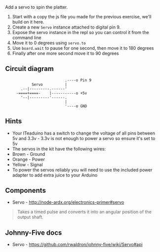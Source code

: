 Add a servo to spin the platter.

1. Start with a copy the js file you made for the previous exercise, we'll build on it here.
2. Create a new `Servo` instance attached to digital pin 9.
3. Expose the servo instance in the repl so you can control it from the command line
4. Move it to 0 degrees using `servo.to`
5. Use `board.wait` to pause for one second, then move it to 180 degrees
6. Finally after one more second move it to 90 degrees

## Circuit diagram

```
                           .----o Pin 9
            Servo          |
       .--|---------.------'
     -====+====-    |-----------o +5v
       '--|---------'------.
                           |
                           '----o GND
```

## Hints

 * Your ITeaduino has a switch to change the voltage of all pins between 5v and 3.3v - 3.3v is not enough to power a servo so ensure it's set to 5v
 * The servos in the kit have the following wires:
  * Brown - Ground
  * Orange - Power
  * Yellow - Signal
 * To power the servos reliably you will need to use the included power adapter to add extra juice to your Arduino

## Components

- Servo - http://node-ardx.org/electronics-primer#servo

> Takes a timed pulse and converts it into an angular position of the output shaft.

## Johnny-Five docs

- Servo - https://github.com/rwaldron/johnny-five/wiki/Servo#api
